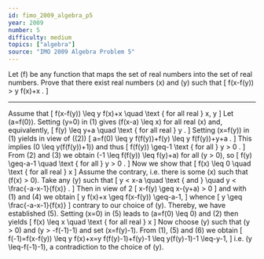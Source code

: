 ```yaml
---
id: fimo_2009_algebra_p5
year: 2009
number: 5
difficulty: medium
topics: ["algebra"]
source: "IMO 2009 Algebra Problem 5"
---
```


Let \(f\) be any function that maps the set of real numbers into the set of real numbers. Prove that there exist real numbers \(x\) and \(y\) such that
\[
f(x-f(y)) > y f(x)+x .
\]

---
Assume that
\[
f(x-f(y)) \leq y f(x)+x \quad \text { for all real } x, y
\]
Let \(a=f(0)\). Setting \(y=0\) in (1) gives \(f(x-a) \leq x\) for all real \(x\) and, equivalently,
\[
f(y) \leq y+a \quad \text { for all real } y .
\]
Setting \(x=f(y)\) in (1) yields in view of \((2)\)
\[
a=f(0) \leq y f(f(y))+f(y) \leq y f(f(y))+y+a .
\]
This implies \(0 \leq y(f(f(y))+1)\) and thus
\[
f(f(y)) \geq-1 \text { for all } y > 0 .
\]
From (2) and (3) we obtain \(-1 \leq f(f(y)) \leq f(y)+a\) for all \(y > 0\), so
\[
f(y) \geq-a-1 \quad \text { for all } y > 0 .
\]
Now we show that
\[
f(x) \leq 0 \quad \text { for all real } x
\]
Assume the contrary, i.e. there is some \(x\) such that \(f(x) > 0\). Take any \(y\) such that
\[
y < x-a \quad \text { and } \quad y < \frac{-a-x-1}{f(x)} .
\]
Then in view of 2
\[
x-f(y) \geq x-(y+a) > 0
\]
and with (1) and (4) we obtain
\[
y f(x)+x \geq f(x-f(y)) \geq-a-1,
\]
whence
\[
y \geq \frac{-a-x-1}{f(x)}
\]
contrary to our choice of \(y\). Thereby, we have established (5).
Setting \(x=0\) in (5) leads to \(a=f(0) \leq 0\) and (2) then yields
\[
f(x) \leq x \quad \text { for all real } x
\]
Now choose \(y\) such that \(y > 0\) and \(y > -f(-1)-1\) and set \(x=f(y)-1\). From (1), (5) and (6) we obtain
\[
f(-1)=f(x-f(y)) \leq y f(x)+x=y f(f(y)-1)+f(y)-1 \leq y(f(y)-1)-1 \leq-y-1,
\]
i.e. \(y \leq-f(-1)-1\), a contradiction to the choice of \(y\).
